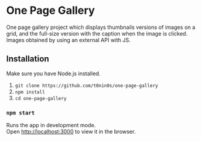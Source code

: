 One Page Gallery
================

One page gallery project which displays thumbnails versions of images on a grid,
and the full-size version with the caption when the image is clicked. Images obtained
by using an external API with JS.

## Installation

Make sure you have Node.js installed.

  1. `git clone https://github.com/t0nin0s/one-page-gallery`
  2. `npm install`
  3. `cd one-page-gallery`

  ### `npm start`

  Runs the app in development mode.</br>
  Open [http://localhost:3000](http://localhost:3000) to view it in the browser.
